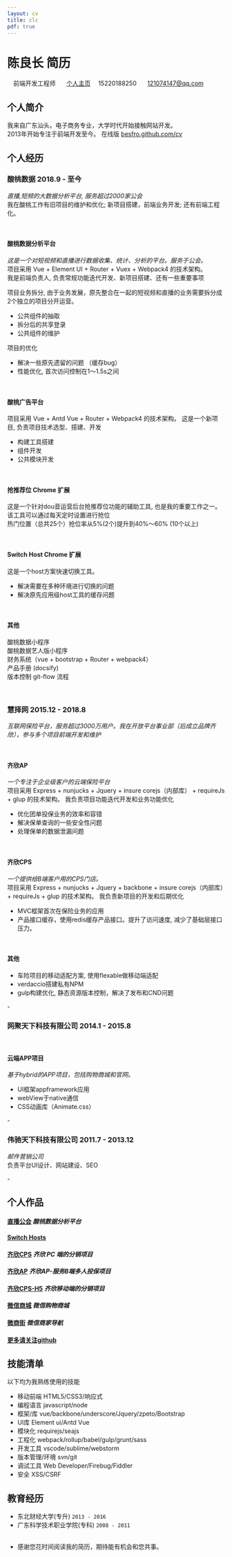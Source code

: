 ```yaml
---
layout: cv
title: clc
pdf: true
---
```


# 陈良长 __简历__

<div id="webaddress">
<i class="fi-bookmark" style="margin-left:1em"></i> 前端开发工程师
<i class="fi-social-github" style="margin-left:1em"></i>
<a href="https://github.com/besfro" style="margin-left:0.5em" target="_blank">个人主页</a>
<i class="fi-telephone" style="margin-left:1em"></i>15220188250
<i class="fi-mail" style="margin-left:1em"></i>
<a href="mailto:121074147@qq.com" style="margin-left:0.5em">121074147@qq.com</a>
</div>

<span class="divline"></span>
<span class="divline"></span>

## 个人简介
我来自广东汕头。电子商务专业，大学时代开始接触网站开发。<br>
2013年开始专注于前端开发至今。
在线版 <a href="https://besfro.github.com/cv" target="_blank">besfro.github.com/cv</a> 

## 个人经历

### __酸桃数据 2018.9 - 至今__
<span class="grap">_直播,短频的大数据分析平台, 服务超过2000家公会_</span>  
我在酸桃工作有旧项目的维护和优化; 新项目搭建，前端业务开发; 还有前端工程化。

&nbsp;  
#### __酸桃数据分析平台__
<span class="grap">_这是一个对短视频和直播进行数据收集、统计、分析的平台。服务于公会。_</span>  
项目采用 Vue + Element UI + Router + Vuex + Webpack4 的技术架构。  
我是前端负责人, 负责常规功能迭代开发、新项目搭建、还有一些重要事项  

项目业务拆分, 由于业务发展，原先整合在一起的短视频和直播的业务需要拆分成2个独立的项目分开运营。  
- 公共组件的抽取
- 拆分后的共享登录
- 公共组件的维护

项目的优化
- 解决一些原先遗留的问题 （缓存bug）
- 性能优化, 首次访问控制在1～1.5s之间

&nbsp;  
#### __酸桃广告平台__
项目采用 Vue + Antd Vue + Router + Webpack4 的技术架构。 
这是一个新项目, 负责项目技术选型、搭建、开发  

- 构建工具搭建
- 组件开发 
- 公共模块开发

&nbsp;  
#### __抢推荐位 Chrome 扩展__
这是一个针对dou音运营后台抢推荐位功能的辅助工具, 也是我的重要工作之一。  
该工具可以通过每天定时设置进行抢位  
热门位置（总共25个）抢位率从5%(2个)提升到40%～60% (10个以上)

&nbsp;  
#### __Switch Host Chrome 扩展__
这是一个host方案快速切换工具。 
- 解决需要在多种环境进行切换的问题
- 解决原先应用级host工具的缓存问题

&nbsp;  
#### __其他__
酸桃数据小程序  
酸桃数据艺人版小程序  
财务系统（vue + bootstrap + Router + webpack4）  
产品手册 (docsify)  
版本控制 git-flow 流程  

<br/>

### __慧择网 2015.12 - 2018.8__ 
<span class="grap">_互联网保险平台，服务超过3000万用户。我在开放平台事业部（后成立品牌齐欣），参与多个项目前端开发和维护_</span>

<br/>

#### __齐欣AP__
<span class="grap">_一个专注于企业级客户的云端保险平台_</span>  
项目采用 Express + nunjucks + Jquery + insure corejs（内部库） + requireJs + glup 的技术架构。
我负责项目功能迭代开发和业务功能优化
- 优化团单投保业务的效率和容错
- 解决保单查询的一些安全性问题
- 处理保单的数据泄漏问题

<br/>

#### __齐欣CPS__
<span class="grap">_一个提供给B端客户用的CPS门店。_</span>  
项目采用 Express + nunjucks + Jquery + backbone + insure corejs（内部库）+ requireJs + glup 的技术架构。
我负责新项目的开发和后期优化
- MVC框架首次在保险业务的应用
- 产品接口缓存，使用redis缓存产品接口。提升了访问速度, 减少了基础层接口压力。

<br/>

#### __其他__
- 车险项目的移动适配方案, 使用flexable做移动端适配
- verdaccio搭建私有NPM
- gulp构建优化, 静态资源版本控制，解决了发布和CND问题

<span class="divline">-</span>

### __网聚天下科技有限公司 2014.1 - 2015.8__ 

<br/>

#### __云端APP项目__
<span class="grap">_基于hybrid的APP项目，包括购物商城和官网。_</span>

- UI框架appframework应用
- webView于native通信
- CSS动画库（Animate.css）

<span class="divline">-</span>

### __伟驰天下科技有限公司 2011.7 - 2013.12__ 
<span class="grap">_邮件营销公司_</span>  
负责平台UI设计、网站建设、SEO

<span class="divline">-</span>

## 个人作品

#### <i class="fi-link"></i> <a href="https://mcn.suantao.com" target="_blank">直播公会</a> <span class="deta">_酸桃数据分析平台_</span>
#### <i class="fi-link"></i> <a href="https://github.com/besfro/switch-hosts" target="_blank">Switch Hosts</a> 
#### <i class="fi-link"></i> <a href="https://cps.qixin18.com/index" target="_blank">齐欣CPS</a> <span class="deta">_齐欣 PC 端的分销项目_</span>
#### <i class="fi-link"></i> <a href="https://www.qixin18.com/" target="_blank">齐欣AP</a>  <span class="deta">_齐欣AP-服务B端多人投保项目_</span>
#### <i class="fi-link"></i> <a href="https://cps.qixin18.com/m/index" target="_blank">齐欣CPS-H5</a> <span class="deta">_齐欣移动端的分销项目_</span>
#### <i class="fi-link"></i> <a href="http://jiusdzsy.s.wsjqq.com/mobile/" target="_blank">微信商城</a>  <span class="deta">_微信购物商城_</span>
#### <i class="fi-link"></i> <a href="http://www.wsjqq.com/m/" target="_blank">微商街</a> <span class="deta">_微信商家导航_</span>
#### <i class="fi-link"></i> <a href="https://github.com/besfro" target="_blank">更多请关注github</a> 

## 技能清单

以下均为我熟练使用的技能
- 移动前端 HTML5/CSS3/响应式
- 编程语言 javascript/node
- 框架/库 vue/backbone/underscore/Jquery/zpeto/Bootstrap
- UI库 Element ui/Antd Vue
- 模块化 requirejs/seajs
- 工程化 webpack/rollup/babel/gulp/grunt/sass
- 开发工具 vscode/sublime/webstorm
- 版本管理/环境 svn/git
- 调试工具 Web Developer/Firebug/Fiddler
- 安全 XSS/CSRF

## 教育经历

- 东北财经大学(专升) <span class="deta">`2013 - 2016`</span><br>
- 广东科学技术职业学院(专科) <span class="deta">`2008 - 2011`</span><br>

## <i></i>
-  感谢您花时间阅读我的简历，期待能有机会和您共事。

<!-- ### Footer

Last updated: May 2013 -->
